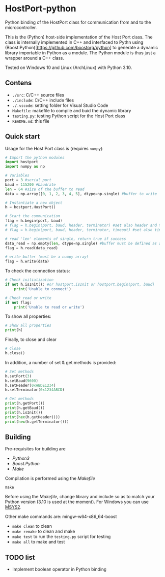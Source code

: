 # HostPort-python

 Python binding of the HostPort  class for communication from and to the microcontroller.

This is the (Python) host-side implementation of the Host Port class. The class is internally implemented in C++ and interfaced to Pythn using (Boost.Python)[https://github.com/boostorg/python] to generate a dynamic library importable in Python as a module. The Python module is thus just a wrapper around a C++ class.

Tested on Windows 10 and Linux (ArchLinux) with Python 3.10.

## Contens

* `./src`: C/C++ source files
* `./include`: C/C++ include files
* `./.vscode`: setting folder for Visual Studio Code
* `Makefile`: makefile to compile and buid the dynamic library
* `testing.py`: testing Python script for the Host Port class
* `README.md`: this file

## Quick start

Usage for the Host Port class is (requires `numpy`):

```python
# Import the python modules
import hostport
import numpy as np

# Variables
port = 3 #serial port
baud = 115200 #baudrate
len = 64 #size of the buffer to read
data = np.array([0, 1, 2, 3, 4, 5], dtype=np.single) #buffer to write

# Instantiate a new object
h = hostport.HostPort()

# Start the communication
flag = h.begin(port, baud)
# flag = h.begin(port, baud, header, terminator) #set also header and terminator
# flag = h.begin(port, baud, header, terminator, timeout) #set also timeout

# read 'len' elements of single, return true if success
data_read = np.empty(len, dtype=np.single) #buffer must be defined as a numpy array
flag = h.read(data_read)

# write buffer (must be a numpy array)
flag = h.write(data)
```

To check the connection status:

```python
# Check initialization
if not h.isInit(): #or hostport.isInit or hostport.begin(port, baud)
    print('Unable to connect')

# Check read or write
if not flag:
    print('Unable to read or write')
```

To show all properties:

```python
# Show all properties
print(h)
```

Finally, to close and clear

```python
# Close
h.close()
```

In addition, a number of set & get methods is provided:

```python
# Set methods
h.setPort(3)
h.setBaud(9600)
h.setHeader(0xABDE1234)
h.setTerminator(0x1234ABCD)

# Get methods
print(h.getPort())
print(h.getBaud())
print(h.isInit())
print(hex(h.getHeader()))
print(hex(h.getTerminator()))
```

## Building

Pre-requisites for building are

* *Python3*
* *Boost.Python*
* *Make*

Compilation is performed using the *Makefile*

```shell
make
```

Before using the *Makefile*, change library and include so as to match your Python version (3.10 is used at the moment). For Windows you can use [MSYS2](https://www.msys2.org/).

Other make commands are: mingw-w64-x86_64-boost

* `make clean` to clean
* `make remake` to clean and make
* `make test` to run the `testing.py` script for testing
* `make all` to make and test

## TODO list

* Implement boolean operator in Python binding
